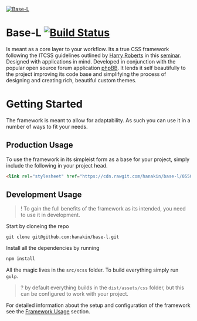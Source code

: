 [![Base-L](https://rawgit.com/hanakin/base-l/master/base-l-banner.svg)](https://github.com/hanakin/base-l)

# Base-L [![Build Status](https://img.shields.io/travis/hanakin/base-l/master.svg)](http://travis-ci.org/hanakin/base-l/master)
Is meant as a core layer to your workflow. Its a true CSS framework following
the ITCSS guidelines outlined by [Harry Roberts](http://www.csswizardry.com) in
this [seminar](https://www.youtube.com/watch?v=1OKZOV-iLj4). Designed with
applications in mind. Developed in conjunction with the popular open source
forum application [phpBB](http://www.phpbb.org). It lends it self beautifully to
the project improving its code base and simplifying the process of designing and
creating rich, beautiful custom themes.

# Getting Started
The framework is meant to allow for adaptability. As such you can use it in a
number of ways to fit your needs.

## Production Usage
To use the framework in its simpleist form as a base for your project, simply
include the following in your project head.

```html
<link rel="stylesheet" href="https://cdn.rawgit.com/hanakin/base-l/05504206/dist/assets/css/core.0.12.0.css">
```

## Development Usage
>! To gain the full benefits of the framework as its intended, you need to use it
in development.

Start by cloneing the repo
```git
git clone git@github.com:hanakin/base-l.git
```

Install all the dependencies by running
```bash
npm install
```

All the magic lives in the `src/scss` folder. To build everything simply run
`gulp`.

>? by default everything builds in the `dist/assets/css` folder, but this can be
configured to work with your project.

For detailed information about the setup and configuration of the framework see
the [Framework Usage](http://hanakin.github.io/base-l/#/about/) section.
